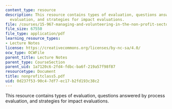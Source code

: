 ```yaml
---
content_type: resource
description: This resource contains types of evaluation, questions answered by process
  evaluation, and strategies for impact evaluations.
file: /courses/15-967-managing-and-volunteering-in-the-non-profit-sector-spring-2005/0d237f5390c47df7ec17b2fd193c38c2_nonprofitclass5.pdf
file_size: 67550
file_type: application/pdf
learning_resource_types:
- Lecture Notes
license: https://creativecommons.org/licenses/by-nc-sa/4.0/
ocw_type: OCWFile
parent_title: Lecture Notes
parent_type: CourseSection
parent_uid: 1a7120c6-2fd4-fdbc-ba6f-219a57f98f87
resourcetype: Document
title: nonprofitclass5.pdf
uid: 0d237f53-90c4-7df7-ec17-b2fd193c38c2
---
```

This resource contains types of evaluation, questions answered by process evaluation, and strategies for impact evaluations.